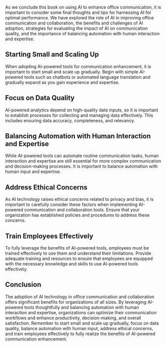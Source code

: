 

As we conclude this book on using AI to enhance office communication, it is important to consider some final thoughts and tips for harnessing AI for optimal performance. We have explored the role of AI in improving office communication and collaboration, the benefits and challenges of AI adoption, strategies for evaluating the impact of AI on communication quality, and the importance of balancing automation with human interaction and expertise.

Starting Small and Scaling Up
-----------------------------

When adopting AI-powered tools for communication enhancement, it is important to start small and scale up gradually. Begin with simple AI-powered tools such as chatbots or automated language translation and gradually expand as you gain experience and expertise.

Focus on Data Quality
---------------------

AI-powered analytics depend on high-quality data inputs, so it is important to establish processes for collecting and managing data effectively. This includes ensuring data accuracy, completeness, and relevancy.

Balancing Automation with Human Interaction and Expertise
---------------------------------------------------------

While AI-powered tools can automate routine communication tasks, human interaction and expertise are still essential for more complex communication and decision-making processes. It is important to balance automation with human input and expertise.

Address Ethical Concerns
------------------------

As AI technology raises ethical concerns related to privacy and bias, it is important to carefully consider these factors when implementing AI-powered communication and collaboration tools. Ensure that your organization has established policies and procedures to address these concerns.

Train Employees Effectively
---------------------------

To fully leverage the benefits of AI-powered tools, employees must be trained effectively to use them and understand their limitations. Provide adequate training and resources to ensure that employees are equipped with the necessary knowledge and skills to use AI-powered tools effectively.

Conclusion
----------

The adoption of AI technology in office communication and collaboration offers significant benefits for organizations of all sizes. By leveraging AI-powered tools thoughtfully and balancing automation with human interaction and expertise, organizations can optimize their communication workflows and enhance productivity, decision-making, and overall satisfaction. Remember to start small and scale up gradually, focus on data quality, balance automation with human input, address ethical concerns, and train employees effectively to fully realize the benefits of AI-powered communication enhancement.
